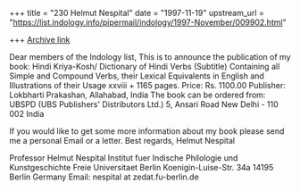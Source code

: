 +++
title = "230 Helmut Nespital"
date = "1997-11-19"
upstream_url = "https://list.indology.info/pipermail/indology/1997-November/009902.html"

+++
[Archive link](https://list.indology.info/pipermail/indology/1997-November/009902.html)

Dear members of the Indology list,
This is to announce the publication of my book:
Hindi Kriya-Kosh/ Dictionary of Hindi Verbs
(Subtitle) Containing all Simple and Compound Verbs, their
Lexical Equivalents in English and Illustrations of their Usage
xxviii + 1165 pages. Price: Rs. 1100.00
Publisher: Lokbharti Prakashan, Allahabad, India
The book can be ordered from:
                UBSPD (UBS Publishers' Distributors Ltd.)
                5, Ansari Road
                New Delhi - 110 002
                India

If you would like to get some more information about my book please send
me a personal Email or a letter.
                                   Best regards,
                                      Helmut Nespital

Professor Helmut Nespital
Institut fuer Indische Philologie und Kunstgeschichte
Freie Universitaet Berlin
Koenigin-Luise-Str. 34a
14195 Berlin
Germany
Email: nespital at zedat.fu-berlin.de



